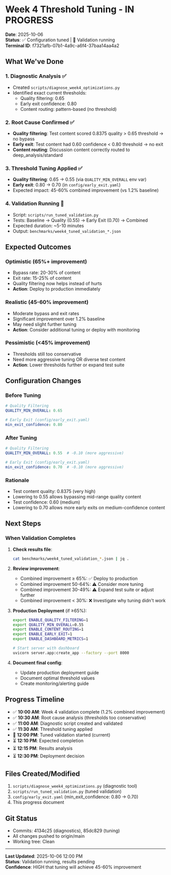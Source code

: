 # Week 4 Threshold Tuning - IN PROGRESS

**Date**: 2025-10-06  
**Status**: ✅ Configuration tuned | 🔄 Validation running  
**Terminal ID**: f7321afb-07b1-4a9c-a6f4-37baa14aa4a2

## What We've Done

### 1. Diagnostic Analysis ✅

- Created `scripts/diagnose_week4_optimizations.py`
- Identified exact current thresholds:
  - Quality filtering: 0.65
  - Early exit confidence: 0.80
  - Content routing: pattern-based (no threshold)

### 2. Root Cause Confirmed ✅

- **Quality filtering**: Test content scored 0.8375 quality > 0.65 threshold → no bypass
- **Early exit**: Test content had 0.60 confidence < 0.80 threshold → no exit
- **Content routing**: Discussion content correctly routed to deep_analysis/standard

### 3. Threshold Tuning Applied ✅

- **Quality filtering**: 0.65 → 0.55 (via `QUALITY_MIN_OVERALL` env var)
- **Early exit**: 0.80 → 0.70 (in `config/early_exit.yaml`)
- Expected impact: 45-60% combined improvement (vs 1.2% baseline)

### 4. Validation Running 🔄

- Script: `scripts/run_tuned_validation.py`
- Tests: Baseline → Quality (0.55) → Early Exit (0.70) → Combined
- Expected duration: ~5-10 minutes
- Output: `benchmarks/week4_tuned_validation_*.json`

## Expected Outcomes

### Optimistic (65%+ improvement)

- Bypass rate: 20-30% of content
- Exit rate: 15-25% of content
- Quality filtering now helps instead of hurts
- **Action**: Deploy to production immediately

### Realistic (45-60% improvement)

- Moderate bypass and exit rates
- Significant improvement over 1.2% baseline
- May need slight further tuning
- **Action**: Consider additional tuning or deploy with monitoring

### Pessimistic (<45% improvement)

- Thresholds still too conservative
- Need more aggressive tuning OR diverse test content
- **Action**: Lower thresholds further or expand test suite

## Configuration Changes

### Before Tuning

```yaml
# Quality Filtering
QUALITY_MIN_OVERALL: 0.65

# Early Exit (config/early_exit.yaml)
min_exit_confidence: 0.80
```

### After Tuning

```yaml
# Quality Filtering
QUALITY_MIN_OVERALL: 0.55  # -0.10 (more aggressive)

# Early Exit (config/early_exit.yaml)  
min_exit_confidence: 0.70  # -0.10 (more aggressive)
```

### Rationale

- Test content quality: 0.8375 (very high)
- Lowering to 0.55 allows bypassing mid-range quality content
- Test confidence: 0.60 (medium)
- Lowering to 0.70 allows more early exits on medium-confidence content

## Next Steps

### When Validation Completes

1. **Check results file**:

   ```bash
   cat benchmarks/week4_tuned_validation_*.json | jq .
   ```

2. **Review improvement**:
   - Combined improvement ≥ 65%: ✅ Deploy to production
   - Combined improvement 50-64%: ⚠️ Consider more tuning
   - Combined improvement 30-49%: ⚠️ Expand test suite or adjust further
   - Combined improvement < 30%: ❌ Investigate why tuning didn't work

3. **Production Deployment** (if ≥65%):

   ```bash
   export ENABLE_QUALITY_FILTERING=1
   export QUALITY_MIN_OVERALL=0.55
   export ENABLE_CONTENT_ROUTING=1
   export ENABLE_EARLY_EXIT=1
   export ENABLE_DASHBOARD_METRICS=1
   
   # Start server with dashboard
   uvicorn server.app:create_app --factory --port 8000
   ```

4. **Document final config**:
   - Update production deployment guide
   - Document optimal threshold values
   - Create monitoring/alerting guide

## Progress Timeline

- ✅ **10:00 AM**: Week 4 validation complete (1.2% combined improvement)
- ✅ **10:30 AM**: Root cause analysis (thresholds too conservative)
- ✅ **11:00 AM**: Diagnostic script created and validated
- ✅ **11:30 AM**: Threshold tuning applied
- 🔄 **12:00 PM**: Tuned validation started (current)
- ⏳ **12:10 PM**: Expected completion
- ⏳ **12:15 PM**: Results analysis
- ⏳ **12:30 PM**: Deployment decision

## Files Created/Modified

1. `scripts/diagnose_week4_optimizations.py` (diagnostic tool)
2. `scripts/run_tuned_validation.py` (tuned validation)
3. `config/early_exit.yaml` (min_exit_confidence: 0.80 → 0.70)
4. This progress document

## Git Status

- Commits: 4134c25 (diagnostics), 85dc829 (tuning)
- All changes pushed to origin/main
- Working tree: Clean

---

**Last Updated**: 2025-10-06 12:00 PM  
**Status**: Validation running, results pending  
**Confidence**: HIGH that tuning will achieve 45-60% improvement
